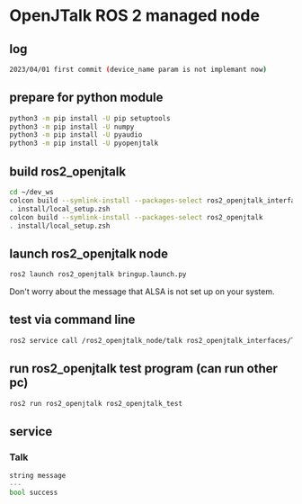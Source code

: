 # OpenJTalk ROS 2 managed node

## log
```.sh
2023/04/01 first commit (device_name param is not implemant now)
```

## prepare for python module
```.sh
python3 -m pip install -U pip setuptools
python3 -m pip install -U numpy
python3 -m pip install -U pyaudio
python3 -m pip install -U pyopenjtalk
```

## build ros2_openjtalk
```.sh
cd ~/dev_ws
colcon build --symlink-install --packages-select ros2_openjtalk_interfaces
. install/local_setup.zsh
colcon build --symlink-install --packages-select ros2_openjtalk
. install/local_setup.zsh
```

## launch ros2_openjtalk node
```.sh
ros2 launch ros2_openjtalk bringup.launch.py
```
Don't worry about the message that ALSA is not set up on your system.

## test via command line
```.sh
ros2 service call /ros2_openjtalk_node/talk ros2_openjtalk_interfaces/Talk '{message: こんにちは世界}'
```

## run ros2_openjtalk test program (can run other pc)
```.sh
ros2 run ros2_openjtalk ros2_openjtalk_test
```

## service
### Talk
```.py
string message
---
bool success
```
